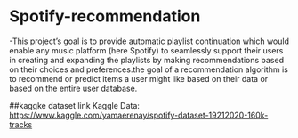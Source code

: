 # Spotify-recommendation

-This project’s goal is to provide automatic playlist continuation which would enable any music platform (here Spotify) to seamlessly support their users in creating and   expanding the playlists by making recommendations based on their choices and preferences.the goal of a recommendation algorithm is to recommend or predict items a user   might like based on their data or based on the entire user database.

##kaggke dataset link
 Kaggle Data: https://www.kaggle.com/yamaerenay/spotify-dataset-19212020-160k-tracks
